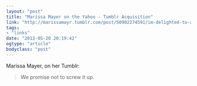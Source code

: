 ```yaml
---
layout: "post"
title: "Marissa Mayer on the Yahoo - Tumblr Acquisition"
link: "http://marissamayr.tumblr.com/post/50902274591/im-delighted-to-announce-that-weve-reached-an"
tags: 
- "links"
date: "2013-05-20 20:19:42"
ogtype: "article"
bodyclass: "post"
---
```


Marissa Mayer, on her Tumblr:

> We promise not to screw it up.